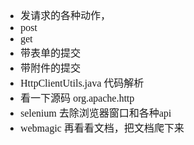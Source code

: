 <font face="SimSun" size=3>

- 发请求的各种动作，
- post
- get
- 带表单的提交
- 带附件的提交
- HttpClientUtils.java 代码解析
- 看一下源码 org.apache.http
- selenium 去除浏览器窗口和各种api
- webmagic 再看看文档，把文档爬下来

</font>